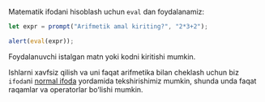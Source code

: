 Matematik ifodani hisoblash uchun `eval` dan foydalanamiz:

```js demo run
let expr = prompt("Arifmetik amal kiriting?", "2*3+2");

alert(eval(expr));
```

Foydalanuvchi istalgan matn yoki kodni kiritishi mumkin.

Ishlarni xavfsiz qilish va uni faqat arifmetika bilan cheklash uchun biz `ifoda`ni [normal ifoda](maʼlumot:regular-expressions) yordamida tekshirishimiz mumkin, shunda unda faqat raqamlar va operatorlar boʻlishi mumkin.
